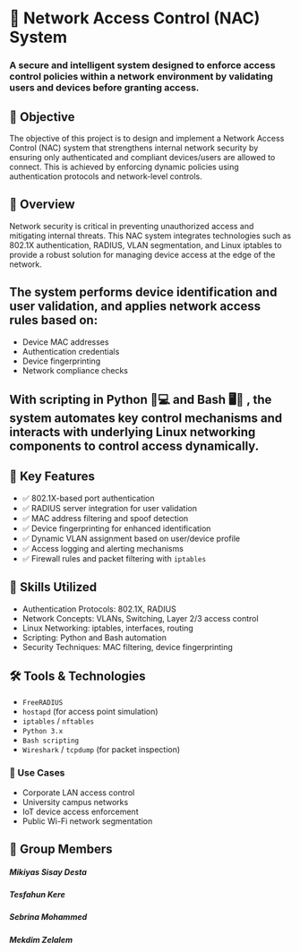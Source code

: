  
 # 🔐 **Network Access Control (NAC) System**
### A secure and intelligent system designed to **enforce access control policies** within a network environment by validating users and devices before granting access.

 ## 📌 Objective
  The objective of this project is to design and implement a Network Access Control (NAC) system that strengthens internal network security by ensuring only authenticated      and compliant devices/users are allowed to connect. This is achieved by enforcing dynamic policies using authentication protocols and network-level controls.

 ## 📖 Overview
 Network security is critical in preventing unauthorized access and mitigating internal threats. This NAC system integrates technologies such as 802.1X authentication,         RADIUS, VLAN segmentation, and Linux iptables to provide a robust solution for managing device access at the edge of the network.

## The system performs device identification and user validation, and applies network access rules based on:

- Device MAC addresses
- Authentication credentials
- Device fingerprinting
- Network compliance checks

## With scripting in Python 🐍💻 and Bash 🖥️🐚 , the system automates key control mechanisms and interacts with underlying Linux networking components to control access dynamically.

## 🚀 Key Features
- ✅ 802.1X-based port authentication  
- ✅ RADIUS server integration for user validation  
- ✅ MAC address filtering and spoof detection  
- ✅ Device fingerprinting for enhanced identification  
- ✅ Dynamic VLAN assignment based on user/device profile  
- ✅ Access logging and alerting mechanisms  
- ✅ Firewall rules and packet filtering with `iptables`  


 ## 🧠 Skills Utilized
- Authentication Protocols: 802.1X, RADIUS
- Network Concepts: VLANs, Switching, Layer 2/3 access control
- Linux Networking: iptables, interfaces, routing
- Scripting: Python and Bash automation
- Security Techniques: MAC filtering, device fingerprinting

## 🛠️ Tools & Technologies
- `FreeRADIUS`
- `hostapd` (for access point simulation)
- `iptables` / `nftables`
- `Python 3.x`
- `Bash scripting`
- `Wireshark` / `tcpdump` (for packet inspection)

### 🧪 Use Cases
- Corporate LAN access control
- University campus networks
- IoT device access enforcement
- Public Wi-Fi network segmentation

 ## 👥 Group Members
   ##### Mikiyas Sisay Desta
   ##### Tesfahun Kere
   ##### Sebrina Mohammed
   ##### Mekdim Zelalem
          


                  

